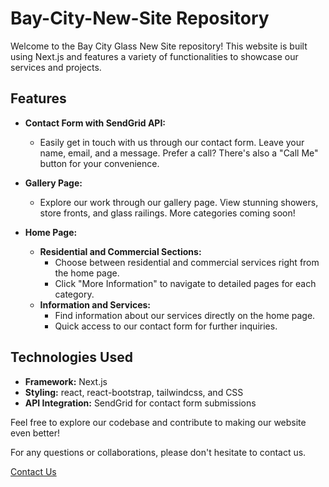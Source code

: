 # Bay-City-New-Site Repository

Welcome to the Bay City Glass New Site repository! This website is built using Next.js and features a variety of functionalities to showcase our services and projects.

## Features

- **Contact Form with SendGrid API:**
  - Easily get in touch with us through our contact form. Leave your name, email, and a message. Prefer a call? There's also a "Call Me" button for your convenience.

- **Gallery Page:**
  - Explore our work through our gallery page. View stunning showers, store fronts, and glass railings. More categories coming soon!

- **Home Page:**
  - **Residential and Commercial Sections:**
    - Choose between residential and commercial services right from the home page.
    - Click "More Information" to navigate to detailed pages for each category.
  - **Information and Services:**
    - Find information about our services directly on the home page.
    - Quick access to our contact form for further inquiries.

## Technologies Used

- **Framework:** Next.js
- **Styling:** react, react-bootstrap, tailwindcss, and CSS
- **API Integration:** SendGrid for contact form submissions

Feel free to explore our codebase and contribute to making our website even better!

For any questions or collaborations, please don't hesitate to contact us.

[Contact Us](https://www.baycitygeneralglass.net/contact)
